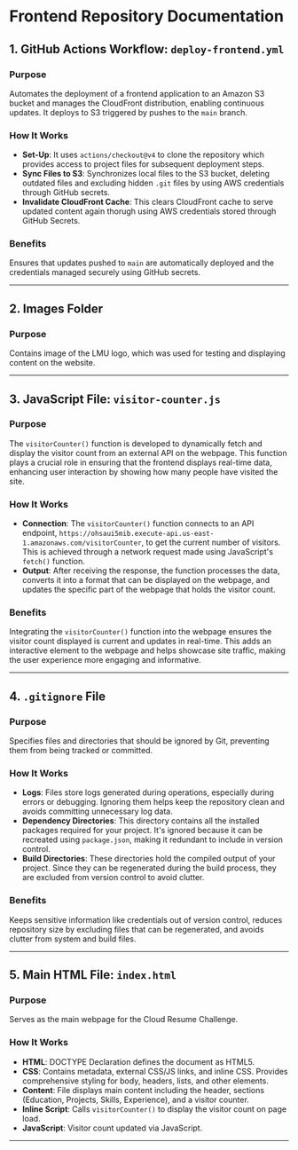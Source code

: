 # Frontend Repository Documentation

## 1. GitHub Actions Workflow: `deploy-frontend.yml`

### Purpose
Automates the deployment of a frontend application to an Amazon S3 bucket and manages the CloudFront distribution, enabling continuous updates. It deploys to S3 triggered by pushes to the `main` branch.

### How It Works
- **Set-Up**: It uses `actions/checkout@v4` to clone the repository which provides access to project files for subsequent deployment steps.
- **Sync Files to S3**: Synchronizes local files to the S3 bucket, deleting outdated files and excluding hidden `.git` files by using AWS credentials through GitHub secrets.
- **Invalidate CloudFront Cache**: This clears CloudFront cache to serve updated content again thorugh using AWS credentials stored through GitHub Secrets.

### Benefits
Ensures that updates pushed to `main` are automatically deployed and the credentials managed securely using GitHub secrets.

---

## 2. Images Folder

### Purpose
Contains image of the LMU logo, which was used for testing and displaying content on the website.

---

## 3. JavaScript File: `visitor-counter.js`

### Purpose
The `visitorCounter()` function is developed to dynamically fetch and display the visitor count from an external API on the webpage. This function plays a crucial role in ensuring that the frontend displays real-time data, enhancing user interaction by showing how many people have visited the site.

### How It Works
- **Connection**: The `visitorCounter()` function connects to an API endpoint, `https://ohsaui5mib.execute-api.us-east-1.amazonaws.com/visitorCounter`, to get the current number of visitors. This is achieved through a network request made using JavaScript's `fetch()` function.
- **Output**: After receiving the response, the function processes the data, converts it into a format that can be displayed on the webpage, and updates the specific part of the webpage that holds the visitor count.

### Benefits
Integrating the `visitorCounter()` function into the webpage ensures the visitor count displayed is current and updates in real-time. This adds an interactive element to the webpage and helps showcase site traffic, making the user experience more engaging and informative.

---

## 4. `.gitignore` File

### Purpose
Specifies files and directories that should be ignored by Git, preventing them from being tracked or committed.

### How It Works
- **Logs**: Files store logs generated during operations, especially during errors or debugging. Ignoring them helps keep the repository clean and avoids committing unnecessary log data.
- **Dependency Directories**: This directory contains all the installed packages required for your project. It's ignored because it can be recreated using `package.json`, making it redundant to include in version control.
- **Build Directories**: These directories hold the compiled output of your project. Since they can be regenerated during the build process, they are excluded from version control to avoid clutter.

### Benefits
Keeps sensitive information like credentials out of version control, reduces repository size by excluding files that can be regenerated, and avoids clutter from system and build files.

---

## 5. Main HTML File: `index.html`

### Purpose
Serves as the main webpage for the Cloud Resume Challenge. 

### How It Works
- **HTML**: DOCTYPE Declaration defines the document as HTML5.
- **CSS**: Contains metadata, external CSS/JS links, and inline CSS. Provides comprehensive styling for body, headers, lists, and other elements.
- **Content**: File displays main content including the header, sections (Education, Projects, Skills, Experience), and a visitor counter.
- **Inline Script**: Calls `visitorCounter()` to display the visitor count on page load.
- **JavaScript**: Visitor count updated via JavaScript.

---
